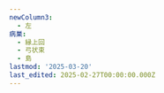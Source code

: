 ```yaml
---
newColumn3:
  - 左
病巣:
  - 縁上回
  - 弓状束
  - 島
lastmod: '2025-03-20'
last_edited: 2025-02-27T00:00:00.000Z
---
```



